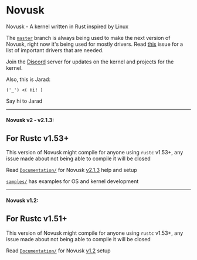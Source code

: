 # Novusk
Novusk - A kernel written in Rust inspired by Linux

The [``master``](https://github.com/NathanMcMillan54/novusk/tree/master) branch is always being used to make the next 
version of Novusk, right now it's being used for mostly drivers. Read 
[this](https://github.com/NathanMcMillan54/novusk/issues/13) issue for a list of important drivers that are needed.

Join the [Discord](https://discord.gg/hcVcCugVFP) server for updates on the kernel and projects for the kernel.

Also, this is Jarad:
```commandline
('_') <( Hi! )
```

Say hi to Jarad

---

#### Novusk v2 - v2.1.3:

## For Rustc v1.53+

This version of Novusk might compile for anyone using ``rustc`` v1.53+, any issue made about not being able to compile 
it will be closed

Read [``Documentation/``](https://github.com/NathanMcMillan54/novusk/tree/v2.1.3/Documentation) for Novusk
[v2.1.3](https://github.com/NathanMcMillan54/novusk/releases/tag/v2.1.3) help and setup

[``samples/``](https://github.com/NathanMcMillan54/novusk/tree/v2.1.3/samples) has examples for OS and kernel
development

---

#### Novusk v1.2:

## For Rustc v1.51+

This version of Novusk might compile for anyone using ``rustc`` v1.53+, any issue made about not being able to compile
it will be closed

Read [``Documentation/``](https://github.com/NathanMcMillan54/novusk/tree/v1.2/Documentation) for Novusk
[v1.2](https://github.com/NathanMcMillan54/novusk/releases/tag/v1.2) setup
 
